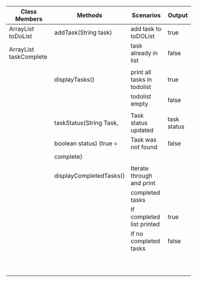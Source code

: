 

| Class Members                   | Methods                 | Scenarios                   | Output      |
|---------------------------------|-------------------------|-----------------------------|-------------|
| ArrayList<String> toDoList      | addTask(String task)    | add task to toDOList        | true        |
| ArrayList<Boolean> taskComplete |                         | task already in list        | false       |
|                                 |                         |                             |             |
|                                 | displayTasks()          | print all tasks in todolist | true        |
|                                 |                         | todolist empty              | false       |
|                                 |                         |                             |             |
|                                 | taskStatus(String Task, | Task status updated         | task status |
|                                 | boolean status) (true = | Task was not found          | false       |
|                                 | complete)               |                             |             |
|                                 |                         |                             |             |
|                                 | displayCompletedTasks() | Iterate through and print   |             |
|                                 |                         | completed tasks             |             |
|                                 |                         | If completed list printed   | true        |
|                                 |                         | If no completed tasks       | false       |
|                                 |                         |                             |             |
|                                 |                         |                             |             |
|                                 |                         |                             |             |
|                                 |                         |                             |             |
|                                 |                         |                             |             |
|                                 |                         |                             |             |
|                                 |                         |                             |             |
|                                 |                         |                             |             |
|                                 |                         |                             |             |
|                                 |                         |                             |             |

